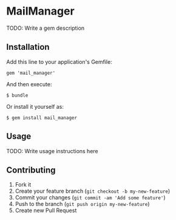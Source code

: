 # MailManager

TODO: Write a gem description

## Installation

Add this line to your application's Gemfile:

    gem 'mail_manager'

And then execute:

    $ bundle

Or install it yourself as:

    $ gem install mail_manager

## Usage

TODO: Write usage instructions here

## Contributing

1. Fork it
2. Create your feature branch (`git checkout -b my-new-feature`)
3. Commit your changes (`git commit -am 'Add some feature'`)
4. Push to the branch (`git push origin my-new-feature`)
5. Create new Pull Request
